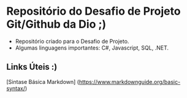 # Repositório do Desafio de Projeto Git/Github da Dio ;)
 - Repositório criado para o Desafio de Projeto. 
 - Algumas linguagens importantes: C#, Javascript, SQL, .NET. 


## Links Úteis :)
[Sintase Básica Markdown] (https://www.markdownguide.org/basic-syntax/)
